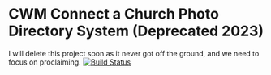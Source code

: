 # CWM Connect a Church Photo Directory System (Deprecated 2023)
I will delete this project soon as it never got off the ground, and we need to focus on proclaiming.
[![Build Status](https://travis-ci.com/Joomla-Bible-Study/joomla_churchdirectory.svg?branch=master)](https://travis-ci.com/Joomla-Bible-Study/joomla_churchdirectory)
